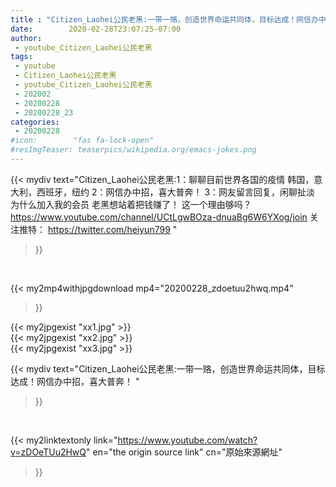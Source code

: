 ```yaml
---
title : "Citizen_Laohei公民老黑:一带一赂，创造世界命运共同体，目标达成！网信办中招，喜大普奔！ "
date:        2020-02-28T23:07:25-07:00
author:
 - youtube_Citizen_Laohei公民老黑
tags:
 - youtube
 - Citizen_Laohei公民老黑
 - youtube_Citizen_Laohei公民老黑
 - 202002
 - 20200228
 - 20200228_23
categories:
 - 20200228
#icon:        "fas fa-lock-open"
#resImgTeaser: teaserpics/wikipedia.org/emacs-jokes.png
---
```


{{< mydiv text="Citizen_Laohei公民老黑:1：聊聊目前世界各国的疫情 韩国，意大利，西班牙，纽约 2：网信办中招，喜大普奔！ 3：网友留言回复，闲聊扯淡  为什么加入我的会员 老黑想站着把钱赚了！ 这一个理由够吗？ https://www.youtube.com/channel/UCtLgwBOza-dnuaBg6W6YXog/join  关注推特： https://twitter.com/heiyun799 "
>}}
<br>


{{< my2mp4withjpgdownload mp4="20200228_zdoetuu2hwq.mp4"
>}}

{{< my2jpgexist "xx1.jpg" >}}<br>
{{< my2jpgexist "xx2.jpg" >}}<br>
{{< my2jpgexist "xx3.jpg" >}}<br>



{{< mydiv text="Citizen_Laohei公民老黑:一带一赂，创造世界命运共同体，目标达成！网信办中招，喜大普奔！ "
>}}
<br>

{{< my2linktextonly link="https://www.youtube.com/watch?v=zDOeTUu2HwQ"
en="the origin source link" cn="原始來源網址"
>}}


<br>

